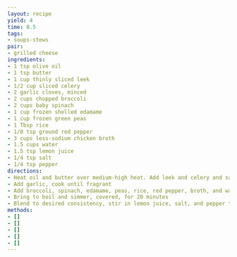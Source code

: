 ```yaml
---
layout: recipe
yield: 4
time: 0.5
tags:
- soups-stews
pair:
- grilled cheese
ingredients:
- 1 tsp olive oil
- 1 tsp butter
- 1 cup thinly sliced leek
- 1/2 cup sliced celery
- 2 garlic cloves, minced
- 2 cups chopped broccoli
- 2 cups baby spinach
- 1 cup frozen shelled edamame
- 1 cup frozen green peas
- 1 Tbsp rice
- 1/8 tsp ground red pepper
- 3 cups less-sodium chicken broth
- 1.5 cups water
- 1.5 tsp lemon juice
- 1/4 tsp salt
- 1/4 tsp pepper
directions:
- Heat oil and butter over medium-high heat. Add leek and celery and saute until tender
- Add garlic, cook until fragrant
- Add broccoli, spinach, edamame, peas, rice, red pepper, broth, and water
- Bring to boil and simmer, covered, for 20 minutes
- Blend to desired consistency, stir in lemon juice, salt, and pepper to taste
methods:
- []
- []
- []
- []
- []
---
```

